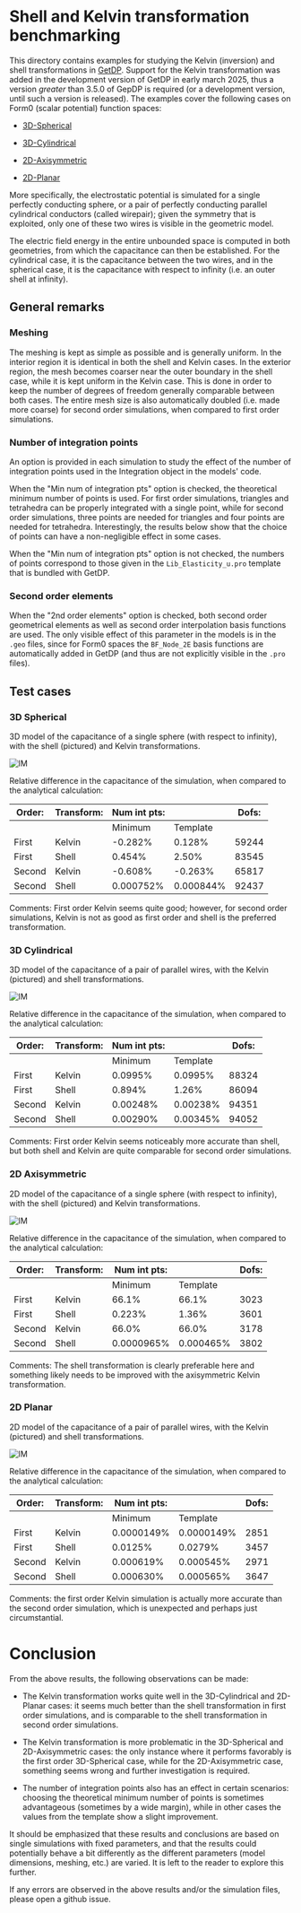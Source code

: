 # Shell and Kelvin transformation benchmarking

This directory contains examples for studying the Kelvin (inversion) and shell transformations in [GetDP](https://getdp.info/). Support for the Kelvin transformation was added in the development version of GetDP in early march 2025, thus a version _greater_ than 3.5.0 of GepDP is required (or a development version, until such a version is released). The examples cover the following cases on Form0 (scalar potential) function spaces:

* [3D-Spherical](#3Dsperical)

* [3D-Cylindrical](#3Dcylindrical)

* [2D-Axisymmetric](#2Daxisymmetric)

* [2D-Planar](#2Dplanar)

More specifically, the electrostatic potential is simulated for a single perfectly conducting sphere, or a pair of perfectly conducting parallel cylindrical conductors (called wirepair); given the symmetry that is exploited, only one of these two wires is visible in the geometric model.

The electric field energy in the entire unbounded space is computed in both geometries, from which the capacitance can then be established. For the cylindrical case, it is the capacitance between the two wires, and in the spherical case, it is the capacitance with respect to infinity (i.e. an outer shell at infinity).



## General remarks

### Meshing

The meshing is kept as simple as possible and is generally uniform. In the interior region it is identical in both the shell and Kelvin cases. In the exterior region, the mesh becomes coarser near the outer boundary in the shell case, while it is kept uniform in the Kelvin case. This is done in order to keep the number of degrees of freedom generally comparable between both cases. The entire mesh size is also automatically doubled (i.e. made more coarse) for second order simulations, when compared to first order simulations.

### Number of integration points

An option is provided in each simulation to study the effect of the number of integration points used in the Integration object in the models' code. 

When the "Min num of integration pts" option is checked, the theoretical minimum number of points is used. For first order simulations, triangles and tetrahedra can be properly integrated with a single point, while for second order simulations, three points are needed for triangles and four points are needed for tetrahedra. Interestingly, the results below show that the choice of points can have a non-negligible effect in some cases.
 
When the "Min num of integration pts" option is not checked, the numbers of points correspond to those given in the `Lib_Elasticity_u.pro` template that is bundled with GetDP.

### Second order elements

When the "2nd order elements" option is checked, both second order geometrical elements as well as second order interpolation basis functions are used. The only visible effect of this parameter in the models is in the `.geo` files, since for Form0 spaces the `BF_Node_2E` basis functions are automatically added in GetDP (and thus are not explicitly visible in the `.pro` files).


## Test cases


<a id="3Dsperical"></a>
### 3D Spherical

3D model of the capacitance of a single sphere (with respect to infinity), with the shell (pictured) and Kelvin transformations. 

![IM](img/3Dspherical.jpg)

Relative difference in the capacitance of the simulation, when compared to the analytical calculation:

| Order:	| Transform:	| Num int pts:	| 			| Dofs:	|
| ---- | ---- | ---- | ---- | ---- |
|			|  				| Minimum		| Template	| 		|
| First		| Kelvin		| -0.282%		| 0.128%	| 59244	|
| First		| Shell			| 0.454%		| 2.50%		| 83545	|
| Second	| Kelvin		| -0.608%		| -0.263%	| 65817	|
| Second	| Shell			| 0.000752%		| 0.000844%	| 92437	|

Comments: First order Kelvin seems quite good; however, for second order simulations, Kelvin is not as good as first order and shell is the preferred transformation.


<a id="3Dcylindrical"></a>
### 3D Cylindrical

3D model of the capacitance of a pair of parallel wires, with the Kelvin (pictured) and shell transformations.

![IM](img/3Dcylindrical.jpg)

Relative difference in the capacitance of the simulation, when compared to the analytical calculation:

| Order:	| Transform:	| Num int pts:	| 			| Dofs:	|
| ---- | ---- | ---- | ---- | ---- |
|			|  				| Minimum		| Template	| 		|
| First		| Kelvin		| 0.0995%		| 0.0995%	| 88324	|
| First		| Shell			| 0.894%		| 1.26%		| 86094	|
| Second	| Kelvin		| 0.00248%		| 0.00238%	| 94351	|
| Second	| Shell			| 0.00290%		| 0.00345%	| 94052	|

Comments: First order Kelvin seems noticeably more accurate than shell, but both shell and Kelvin are quite comparable for second order simulations.


<a id="2Daxisymmetric"></a>
### 2D Axisymmetric

2D model of the capacitance of a single sphere (with respect to infinity), with the shell (pictured) and Kelvin transformations.

![IM](img/2Daxisymmetric.jpg)

Relative difference in the capacitance of the simulation, when compared to the analytical calculation:

| Order:	| Transform:	| Num int pts:	| 			| Dofs:	|
| ---- | ---- | ---- | ---- | ---- |
|			|  				| Minimum		| Template	| 		|
| First		| Kelvin		| 66.1%			| 66.1%		| 3023	|
| First		| Shell			| 0.223%		| 1.36%		| 3601	|
| Second	| Kelvin		| 66.0%			| 66.0%		| 3178	|
| Second	| Shell			| 0.0000965%	| 0.000465%	| 3802	|

Comments: The shell transformation is clearly preferable here and something likely needs to be improved with the axisymmetric Kelvin transformation.


<a id="2Dplanar"></a>
### 2D Planar

2D model of the capacitance of a pair of parallel wires, with the Kelvin (pictured) and shell transformations.

![IM](img/2Dplanar.jpg)

Relative difference in the capacitance of the simulation, when compared to the analytical calculation: 

| Order:	| Transform:	| Num int pts:	| 			| Dofs:	|
| ---- | ---- | ---- | ---- | ---- |
|			|  				| Minimum		| Template	| 		|
| First		| Kelvin		| 0.0000149%	| 0.0000149%| 2851	|
| First		| Shell			| 0.0125%		| 0.0279%	| 3457	|
| Second	| Kelvin		| 0.000619%		| 0.000545%	| 2971	|
| Second	| Shell			| 0.000630%		| 0.000565%	| 3647	|

Comments: the first order Kelvin simulation is actually more accurate than the second order simulation, which is unexpected and perhaps just circumstantial.



# Conclusion

From the above results, the following observations can be made:

* The Kelvin transformation works quite well in the 3D-Cylindrical and 2D-Planar cases: it seems much better than the shell transformation in first order simulations, and is comparable to the shell transformation in second order simulations.

* The Kelvin transformation is more problematic in the 3D-Spherical and 2D-Axisymmetric cases: the only instance where it performs favorably is the first order 3D-Spherical case, while for the 2D-Axisymmetric case, something seems wrong and further investigation is required.

* The number of integration points also has an effect in certain scenarios: choosing the theoretical minimum number of points is sometimes advantageous (sometimes by a wide margin), while in other cases the values from the template show a slight improvement.

It should be emphasized that these results and conclusions are based on single simulations with fixed parameters, and that the results could potentially behave a bit differently as the different parameters (model dimensions, meshing, etc.) are varied. It is left to the reader to explore this further.

If any errors are observed in the above results and/or the simulation files, please open a github issue.
